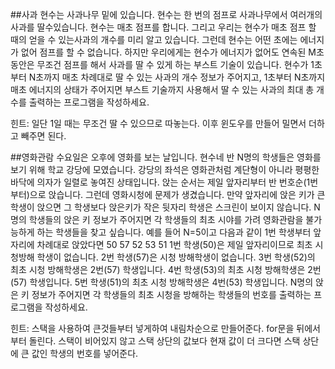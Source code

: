 ##사과
현수는 사과나무 밑에 있습니다. 현수는 한 번의 점프로 사과나무에서 여러개의 사과를 딸수있습니다. 현수는 매초 점프를 합니다. 그리고 우리는 현수가 매초 점프 할 때의 얻을 수 있는사과의 개수를 미리 알고 있습니다. 그런데 현수는 어떤 초에는 에너지가 없어 점프를 할 수 없습니다. 하지만 우리에게는 현수가 에너지가 없어도 연속된 M초 동안은 무조건 점프를 해서 사과를 딸 수 있게 하는 부스트 기술이 있습니다.
현수가 1초부터 N초까지 매초 차례대로 딸 수 있는 사과의 개수 정보가 주어지고, 1초부터 N초까지 매초 에너지의 상태가 주어지면 부스트 기술까지 사용해서 딸 수 있는 사과의 최대 총 개수를 출력하는 프로그램을 작성하세요.

힌트: 일단 1일 때는 무조건 딸 수 있으므로 따놓는다. 이후 윈도우를 만들어 밀면서 더하고 빼주면 된다.

##영화관람
수요일은 오후에 영화를 보는 날입니다. 현수네 반 N명의 학생들은 영화를 보기 위해 학교 강당에 모였습니다.
강당의 좌석은 영화관처럼 계단형이 아니라 평평한 바닥에 의자가 일렬로 놓여진 상태입니다.
앉는 순서는 제일 앞자리부터 반 번호순(1번 부터)으로 앉습니다.
그런데 영화시청에 문제가 생겼습니다. 만약 앞자리에 앉은 키가 큰 학생이 앉으면 그 학생보다 앉은키가 작은 뒷자리 학생은 스크린이 보이지 않습니다.
N명의 학생들의 앉은 키 정보가 주어지면 각 학생들의 최초 시야를 가려 영화관람을 불가능하게 하는 학생들을 찾고 싶습니다.
예를 들어 N=5이고 다음과 같이 1번 학생부터 앞자리에 차례대로 앉았다면 50 57 52 53 51
1번 학생(50)은 제일 앞자리이므로 최초 시청방해 학생이 없습니다.
2번 학생(57)은 시청 방해학생이 없습니다.
3번 학생(52)의 최초 시청 방해학생은 2번(57) 학생입니다.
4번 학생(53)의 최초 시청 방해학생은 2번(57) 학생입니다.
5번 학생(51)의 최초 시청 방해학생은 4번(53) 학생입니다.
N명의 앉은 키 정보가 주어지면 각 학생들의 최초 시청을 방해하는 학생들의 번호를 출력하는 프로그램을 작성하세요.

힌트: 스택을 사용하여 큰것들부터 넣게하여 내림차순으로 만들어준다. for문을 뒤에서 부터 돌린다. 스택이 비어있지 않고 스택 상단의 값보다 현재 값이 더 크다면 스택 상단에 큰 값인 학생의 번호를 넣어준다.
